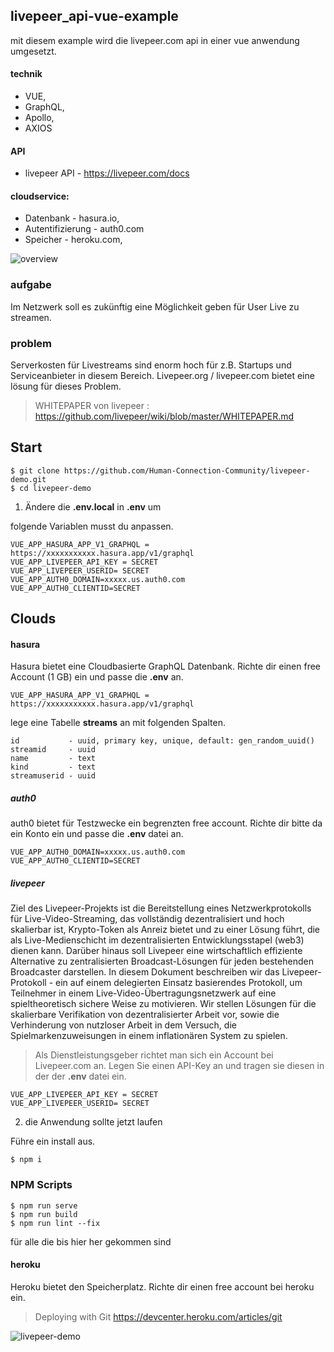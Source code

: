 ## livepeer_api-vue-example

mit diesem example wird die livepeer.com api in einer vue anwendung umgesetzt.

#### technik
   - VUE, 
   - GraphQL, 
   - Apollo, 
   - AXIOS

#### API
  - livepeer API - https://livepeer.com/docs

#### cloudservice: 
 
  - Datenbank - hasura.io, 
  - Autentifizierung - auth0.com 
   - Speicher - heroku.com, 


![overview](https://user-images.githubusercontent.com/1324583/94922603-d04bf880-04ba-11eb-9580-249e5dae63ae.png)

### aufgabe
Im Netzwerk soll es zukünftig eine Möglichkeit geben für User Live zu streamen.  
 
### problem
Serverkosten für Livestreams sind enorm hoch für z.B. Startups und Serviceanbieter in diesem Bereich. Livepeer.org / livepeer.com bietet eine lösung für dieses Problem. 
>   WHITEPAPER von livepeer : https://github.com/livepeer/wiki/blob/master/WHITEPAPER.md


## Start
	$ git clone https://github.com/Human-Connection-Community/livepeer-demo.git
	$ cd livepeer-demo
	
	


1. Ändere die **.env.local** in **.env** um

folgende Variablen musst du anpassen.

	VUE_APP_HASURA_APP_V1_GRAPHQL = https://xxxxxxxxxxx.hasura.app/v1/graphql	 
	VUE_APP_LIVEPEER_API_KEY = SECRET
	VUE_APP_LIVEPEER_USERID= SECRET
	VUE_APP_AUTH0_DOMAIN=xxxxx.us.auth0.com
	VUE_APP_AUTH0_CLIENTID=SECRET
	

## Clouds
  
#### hasura
Hasura bietet eine Cloudbasierte GraphQL Datenbank. Richte dir einen free Account (1 GB) ein und passe die **.env** an. 

	VUE_APP_HASURA_APP_V1_GRAPHQL = https://xxxxxxxxxxx.hasura.app/v1/graphql 
	
lege eine Tabelle **streams** an mit folgenden Spalten. 
  

	id           - uuid, primary key, unique, default: gen_random_uuid()
	streamid     - uuid
	name         - text
	kind         - text
	streamuserid - uuid 



##### auth0 
auth0 bietet für Testzwecke ein begrenzten free account. Richte dir bitte da  ein Konto ein und passe die **.env** datei an.
        
	VUE_APP_AUTH0_DOMAIN=xxxxx.us.auth0.com
	VUE_APP_AUTH0_CLIENTID=SECRET
	
	
##### livepeer
Ziel des Livepeer-Projekts ist die Bereitstellung eines Netzwerkprotokolls für Live-Video-Streaming, das vollständig dezentralisiert und hoch skalierbar ist, Krypto-Token als Anreiz bietet und zu einer Lösung führt, die als Live-Medienschicht im dezentralisierten Entwicklungsstapel (web3) dienen kann. Darüber hinaus soll Livepeer eine wirtschaftlich effiziente Alternative zu zentralisierten Broadcast-Lösungen für jeden bestehenden Broadcaster darstellen. In diesem Dokument beschreiben wir das Livepeer-Protokoll - ein auf einem delegierten Einsatz basierendes Protokoll, um Teilnehmer in einem Live-Video-Übertragungsnetzwerk auf eine spieltheoretisch sichere Weise zu motivieren. Wir stellen Lösungen für die skalierbare Verifikation von dezentralisierter Arbeit vor, sowie die Verhinderung von nutzloser Arbeit in dem Versuch, die Spielmarkenzuweisungen in einem inflationären System zu spielen.

>  Als Dienstleistungsgeber richtet man sich ein Account bei Livepeer.com an. Legen Sie einen API-Key an und tragen sie diesen in der der **.env** datei ein. 

	VUE_APP_LIVEPEER_API_KEY = SECRET
	VUE_APP_LIVEPEER_USERID= SECRET 


2. die Anwendung sollte jetzt laufen 

Führe ein install aus. 

	$ npm i

### NPM Scripts

	$ npm run serve
	$ npm run build
	$ npm run lint --fix
	
	
für alle die bis hier her gekommen sind 


#### heroku 
Heroku bietet den Speicherplatz. Richte dir einen free account bei heroku ein. 

>Deploying with Git
>https://devcenter.heroku.com/articles/git
 


![livepeer-demo](https://user-images.githubusercontent.com/1324583/95120081-4798bb00-074d-11eb-9a29-e65a7aadbad2.png)
